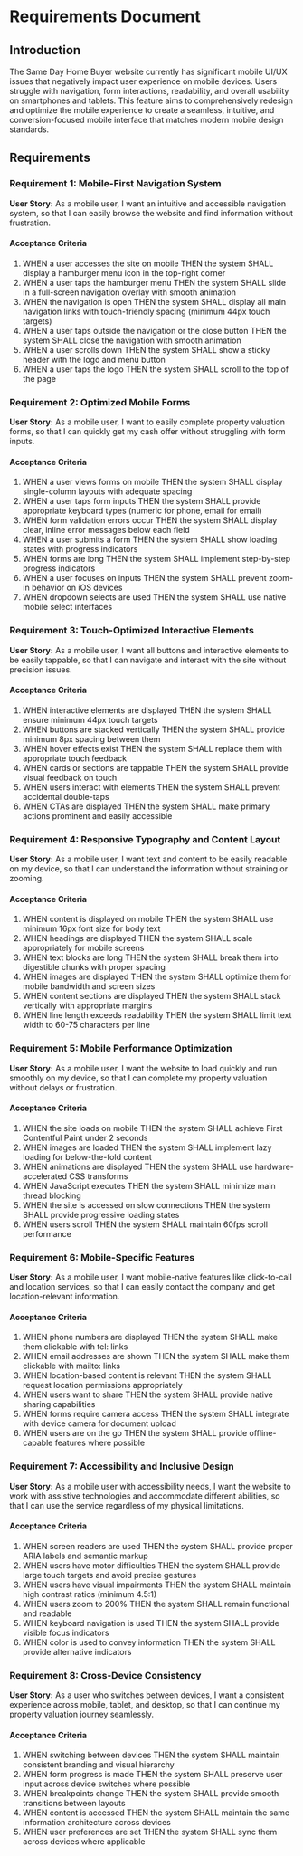 # Requirements Document

## Introduction

The Same Day Home Buyer website currently has significant mobile UI/UX issues that negatively impact user experience on mobile devices. Users struggle with navigation, form interactions, readability, and overall usability on smartphones and tablets. This feature aims to comprehensively redesign and optimize the mobile experience to create a seamless, intuitive, and conversion-focused mobile interface that matches modern mobile design standards.

## Requirements

### Requirement 1: Mobile-First Navigation System

**User Story:** As a mobile user, I want an intuitive and accessible navigation system, so that I can easily browse the website and find information without frustration.

#### Acceptance Criteria

1. WHEN a user accesses the site on mobile THEN the system SHALL display a hamburger menu icon in the top-right corner
2. WHEN a user taps the hamburger menu THEN the system SHALL slide in a full-screen navigation overlay with smooth animation
3. WHEN the navigation is open THEN the system SHALL display all main navigation links with touch-friendly spacing (minimum 44px touch targets)
4. WHEN a user taps outside the navigation or the close button THEN the system SHALL close the navigation with smooth animation
5. WHEN a user scrolls down THEN the system SHALL show a sticky header with the logo and menu button
6. WHEN a user taps the logo THEN the system SHALL scroll to the top of the page

### Requirement 2: Optimized Mobile Forms

**User Story:** As a mobile user, I want to easily complete property valuation forms, so that I can quickly get my cash offer without struggling with form inputs.

#### Acceptance Criteria

1. WHEN a user views forms on mobile THEN the system SHALL display single-column layouts with adequate spacing
2. WHEN a user taps form inputs THEN the system SHALL provide appropriate keyboard types (numeric for phone, email for email)
3. WHEN form validation errors occur THEN the system SHALL display clear, inline error messages below each field
4. WHEN a user submits a form THEN the system SHALL show loading states with progress indicators
5. WHEN forms are long THEN the system SHALL implement step-by-step progress indicators
6. WHEN a user focuses on inputs THEN the system SHALL prevent zoom-in behavior on iOS devices
7. WHEN dropdown selects are used THEN the system SHALL use native mobile select interfaces

### Requirement 3: Touch-Optimized Interactive Elements

**User Story:** As a mobile user, I want all buttons and interactive elements to be easily tappable, so that I can navigate and interact with the site without precision issues.

#### Acceptance Criteria

1. WHEN interactive elements are displayed THEN the system SHALL ensure minimum 44px touch targets
2. WHEN buttons are stacked vertically THEN the system SHALL provide minimum 8px spacing between them
3. WHEN hover effects exist THEN the system SHALL replace them with appropriate touch feedback
4. WHEN cards or sections are tappable THEN the system SHALL provide visual feedback on touch
5. WHEN users interact with elements THEN the system SHALL prevent accidental double-taps
6. WHEN CTAs are displayed THEN the system SHALL make primary actions prominent and easily accessible

### Requirement 4: Responsive Typography and Content Layout

**User Story:** As a mobile user, I want text and content to be easily readable on my device, so that I can understand the information without straining or zooming.

#### Acceptance Criteria

1. WHEN content is displayed on mobile THEN the system SHALL use minimum 16px font size for body text
2. WHEN headings are displayed THEN the system SHALL scale appropriately for mobile screens
3. WHEN text blocks are long THEN the system SHALL break them into digestible chunks with proper spacing
4. WHEN images are displayed THEN the system SHALL optimize them for mobile bandwidth and screen sizes
5. WHEN content sections are displayed THEN the system SHALL stack vertically with appropriate margins
6. WHEN line length exceeds readability THEN the system SHALL limit text width to 60-75 characters per line

### Requirement 5: Mobile Performance Optimization

**User Story:** As a mobile user, I want the website to load quickly and run smoothly on my device, so that I can complete my property valuation without delays or frustration.

#### Acceptance Criteria

1. WHEN the site loads on mobile THEN the system SHALL achieve First Contentful Paint under 2 seconds
2. WHEN images are loaded THEN the system SHALL implement lazy loading for below-the-fold content
3. WHEN animations are displayed THEN the system SHALL use hardware-accelerated CSS transforms
4. WHEN JavaScript executes THEN the system SHALL minimize main thread blocking
5. WHEN the site is accessed on slow connections THEN the system SHALL provide progressive loading states
6. WHEN users scroll THEN the system SHALL maintain 60fps scroll performance

### Requirement 6: Mobile-Specific Features

**User Story:** As a mobile user, I want mobile-native features like click-to-call and location services, so that I can easily contact the company and get location-relevant information.

#### Acceptance Criteria

1. WHEN phone numbers are displayed THEN the system SHALL make them clickable with tel: links
2. WHEN email addresses are shown THEN the system SHALL make them clickable with mailto: links
3. WHEN location-based content is relevant THEN the system SHALL request location permissions appropriately
4. WHEN users want to share THEN the system SHALL provide native sharing capabilities
5. WHEN forms require camera access THEN the system SHALL integrate with device camera for document upload
6. WHEN users are on the go THEN the system SHALL provide offline-capable features where possible

### Requirement 7: Accessibility and Inclusive Design

**User Story:** As a mobile user with accessibility needs, I want the website to work with assistive technologies and accommodate different abilities, so that I can use the service regardless of my physical limitations.

#### Acceptance Criteria

1. WHEN screen readers are used THEN the system SHALL provide proper ARIA labels and semantic markup
2. WHEN users have motor difficulties THEN the system SHALL provide large touch targets and avoid precise gestures
3. WHEN users have visual impairments THEN the system SHALL maintain high contrast ratios (minimum 4.5:1)
4. WHEN users zoom to 200% THEN the system SHALL remain functional and readable
5. WHEN keyboard navigation is used THEN the system SHALL provide visible focus indicators
6. WHEN color is used to convey information THEN the system SHALL provide alternative indicators

### Requirement 8: Cross-Device Consistency

**User Story:** As a user who switches between devices, I want a consistent experience across mobile, tablet, and desktop, so that I can continue my property valuation journey seamlessly.

#### Acceptance Criteria

1. WHEN switching between devices THEN the system SHALL maintain consistent branding and visual hierarchy
2. WHEN form progress is made THEN the system SHALL preserve user input across device switches where possible
3. WHEN breakpoints change THEN the system SHALL provide smooth transitions between layouts
4. WHEN content is accessed THEN the system SHALL maintain the same information architecture across devices
5. WHEN user preferences are set THEN the system SHALL sync them across devices where applicable